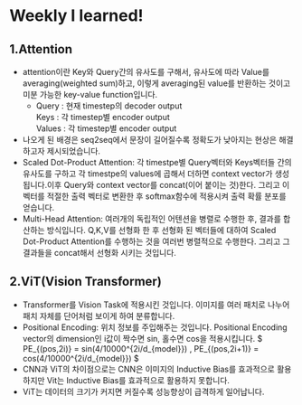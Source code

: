 **Weekly I learned!**  
=================  
## **1.Attention** ##  
* attention이란  Key와 Query간의 유사도를 구해서, 유사도에 따라 Value를 averaging(weighted sum)하고, 이렇게 averaging된 value를 반환하는 것이고 미분 가능한 key-value function입니다.  
    * Query : 현재 timestep의 decoder output  
    Keys : 각 timestep별 encoder output  
    Values : 각 timestep별 encoder output
* 나오게 된 배경은 seq2seq에서 문장이 길어질수록 정확도가 낮아지는 현상은 해결하고자 제시되었습니다.  
* Scaled Dot-Product Attention: 각 timestpe별 Query벡터와 Keys벡터들 간의 유사도를 구하고 각 timestpe의 values에 곱해서 더하면 context vector가 생성됩니다.이후 Query와 context vector를 concat(이어 붙이는 것)한다. 그리고 이 벡터를 적절한 출력 벡터로 변환한 후 softmax함수에 적용시켜 출력 확률 분포를 얻습니다.  
* Multi-Head Attention: 여러개의 독립적인 어텐션을 병렬로 수행한 후, 결과를 합산하는 방식입니다. Q,K,V를 선형화 한 후 선형화 된 벡터들에 대하여 Scaled Dot-Product Attention를 수행하는 것을 여러번 병렬적으로 수행한다. 그리고 그 결과들을 concat해서 선형화 시키는 것입니다.  
## **2.ViT(Vision Transformer)** ##  
* Transformer를 Vision Task에 적용시킨 것입니다. 이미지를 여러 패치로 나누어 패치 자체를 단어처럼 보이게 하여 분류합니다.  
* Positional Encoding: 위치 정보를 주입해주는 것입니다. Positional Encoding vector의 dimension인 i값이 짝수면 sin, 홀수면 cos을 적용시킵니다. $ PE_{(pos,2i)} = sin(4/10000^{2i/d_{model}}) , PE_{(pos,2i+1)} = cos(4/10000^{2i/d_{model}}) $  
* CNN과 ViT의 차이점으로는 CNN은 이미지의 Inductive Bias를 효과적으로 활용하지만 Vit는 Inductive Bias를 효과적으로 활용하지 못합니다.  
* ViT는 데이터의 크기가 커지면 커질수록 성능향상이 급격하게 일어납니다.
